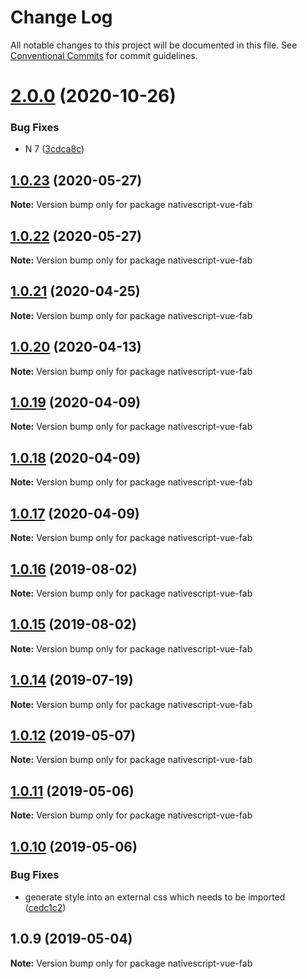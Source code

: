 # Change Log

All notable changes to this project will be documented in this file.
See [Conventional Commits](https://conventionalcommits.org) for commit guidelines.

# [2.0.0](https://github.com/Akylas/nativescript-vue-fab/compare/v1.0.23...v2.0.0) (2020-10-26)


### Bug Fixes

* N 7 ([3cdca8c](https://github.com/Akylas/nativescript-vue-fab/commit/3cdca8c))





## [1.0.23](https://github.com/Akylas/nativescript-vue-fab/compare/v1.0.22...v1.0.23) (2020-05-27)

**Note:** Version bump only for package nativescript-vue-fab





## [1.0.22](https://github.com/Akylas/nativescript-vue-fab/compare/v1.0.21...v1.0.22) (2020-05-27)

**Note:** Version bump only for package nativescript-vue-fab





## [1.0.21](https://github.com/Akylas/nativescript-vue-fab/compare/v1.0.20...v1.0.21) (2020-04-25)

**Note:** Version bump only for package nativescript-vue-fab





## [1.0.20](https://github.com/Akylas/nativescript-vue-fab/compare/v1.0.19...v1.0.20) (2020-04-13)

**Note:** Version bump only for package nativescript-vue-fab





## [1.0.19](https://github.com/Akylas/nativescript-vue-fab/compare/v1.0.18...v1.0.19) (2020-04-09)

**Note:** Version bump only for package nativescript-vue-fab





## [1.0.18](https://github.com/Akylas/nativescript-vue-fab/compare/v1.0.17...v1.0.18) (2020-04-09)

**Note:** Version bump only for package nativescript-vue-fab





## [1.0.17](https://github.com/Akylas/nativescript-vue-fab/compare/v1.0.16...v1.0.17) (2020-04-09)

**Note:** Version bump only for package nativescript-vue-fab





## [1.0.16](https://github.com/Akylas/nativescript-vue-fab/compare/v1.0.15...v1.0.16) (2019-08-02)

**Note:** Version bump only for package nativescript-vue-fab





## [1.0.15](https://github.com/Akylas/nativescript-vue-fab/compare/v1.0.14...v1.0.15) (2019-08-02)

**Note:** Version bump only for package nativescript-vue-fab





## [1.0.14](https://github.com/Akylas/nativescript-vue-fab/compare/v1.0.12...v1.0.14) (2019-07-19)

**Note:** Version bump only for package nativescript-vue-fab





## [1.0.12](https://github.com/Akylas/nativescript-vue-fab/compare/v1.0.11...v1.0.12) (2019-05-07)

**Note:** Version bump only for package nativescript-vue-fab





## [1.0.11](https://github.com/Akylas/nativescript-vue-fab/compare/v1.0.10...v1.0.11) (2019-05-06)

**Note:** Version bump only for package nativescript-vue-fab





## [1.0.10](https://github.com/Akylas/nativescript-vue-fab/compare/v1.0.9...v1.0.10) (2019-05-06)


### Bug Fixes

* generate style into an external css which needs to be imported ([cedc1c2](https://github.com/Akylas/nativescript-vue-fab/commit/cedc1c2))





## 1.0.9 (2019-05-04)

**Note:** Version bump only for package nativescript-vue-fab

